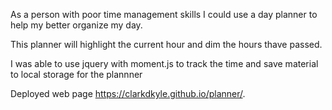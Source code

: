 As a person with poor time management skills I could use a day planner to help my better organize my day.

This planner will highlight the current hour and dim the hours thave passed.

I was able to use jquery with moment.js to track the time and save material to local storage for the plannner

Deployed web page https://clarkdkyle.github.io/planner/.
